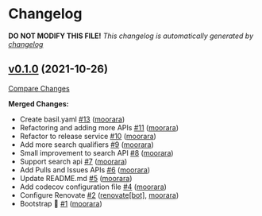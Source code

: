 # Changelog

**DO NOT MODIFY THIS FILE!**
*This changelog is automatically generated by [changelog](https://github.com/gardenbed/changelog)*


## [v0.1.0](https://github.com/gardenbed/go-github/tree/v0.1.0) (2021-10-26)

[Compare Changes](https://github.com/gardenbed/go-github/compare/e079a3fee6f213adcd3ef0ba8cc776bbfc5944dc...v0.1.0)

**Merged Changes:**

  - Create basil.yaml [#13](https://github.com/gardenbed/go-github/pull/13) ([moorara](https://github.com/moorara))
  - Refactoring and adding more APIs [#11](https://github.com/gardenbed/go-github/pull/11) ([moorara](https://github.com/moorara))
  - Refactor to release service [#10](https://github.com/gardenbed/go-github/pull/10) ([moorara](https://github.com/moorara))
  - Add more search qualifiers [#9](https://github.com/gardenbed/go-github/pull/9) ([moorara](https://github.com/moorara))
  - Small improvement to search API [#8](https://github.com/gardenbed/go-github/pull/8) ([moorara](https://github.com/moorara))
  - Support search api [#7](https://github.com/gardenbed/go-github/pull/7) ([moorara](https://github.com/moorara))
  - Add Pulls and Issues APIs [#6](https://github.com/gardenbed/go-github/pull/6) ([moorara](https://github.com/moorara))
  - Update README.md [#5](https://github.com/gardenbed/go-github/pull/5) ([moorara](https://github.com/moorara))
  - Add codecov configuration file [#4](https://github.com/gardenbed/go-github/pull/4) ([moorara](https://github.com/moorara))
  - Configure Renovate [#2](https://github.com/gardenbed/go-github/pull/2) ([renovate[bot]](https://github.com/apps/renovate), [moorara](https://github.com/moorara))
  - Bootstrap 🚀 [#1](https://github.com/gardenbed/go-github/pull/1) ([moorara](https://github.com/moorara))


